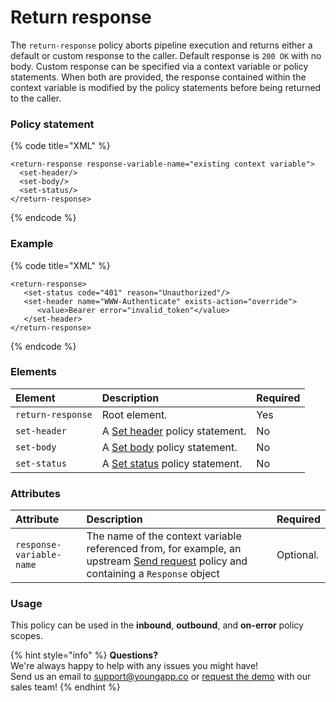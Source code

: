 # Return response



The `return-response` policy aborts pipeline execution and returns either a default or custom response to the caller. Default response is `200 OK` with no body. Custom response can be specified via a context variable or policy statements. When both are provided, the response contained within the context variable is modified by the policy statements before being returned to the caller.

### Policy statement

{% code title="XML" %}
```markup
<return-response response-variable-name="existing context variable">
  <set-header/>
  <set-body/>
  <set-status/>
</return-response>
```
{% endcode %}

### Example

{% code title="XML" %}
```markup
<return-response>
   <set-status code="401" reason="Unauthorized"/>
   <set-header name="WWW-Authenticate" exists-action="override">
      <value>Bearer error="invalid_token"</value>
   </set-header>
</return-response>
```
{% endcode %}

### Elements

| Element | Description | Required |
| :--- | :--- | :--- |
| `return-response` | Root element. | Yes |
| `set-header` | A [Set header]() policy statement. | No |
| `set-body` | A [Set body]() policy statement. | No |
| `set-status` | A [Set status]() policy statement. | No |

### Attributes

| Attribute | Description | Required |
| :--- | :--- | :--- |
| `response-variable-name` | The name of the context variable referenced from, for example, an upstream [Send request]() policy and containing a `Response` object | Optional. |

### Usage

This policy can be used in the **inbound**, **outbound**, and **on-error** policy scopes.

{% hint style="info" %}
**Questions?**   
We're always happy to help with any issues you might have!   
Send us an email to support@youngapp.co or [request the demo](https://youngapp.co/request-demo/) with our sales team!
{% endhint %}

